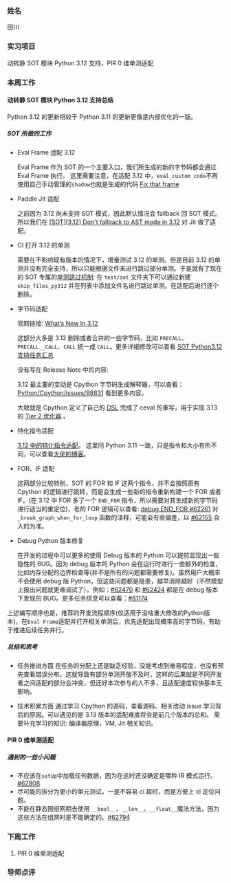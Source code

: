 ### 姓名

田川

### 实习项目

动转静 SOT 模块 Python 3.12 支持，PIR 0 维单测适配

### 本周工作

#### **动转静 SOT 模块 Python 3.12 支持总结**

Python 3.12 的更新相较于 Python 3.11 的更新更像是内部优化的一版。

##### SOT 所做的工作

* Eval Frame 适配 3.12

  Eval Frame 作为 SOT 的一个主要入口，我们所生成的新的字节码都会通过 Eval Frame 执行。
  这里需要注意，在适配 3.12 中，`eval_custom_code`不再使用自己手动管理的`shadow`也就是生成的代码 [Fix that frame](https://github.com/PaddlePaddle/Paddle/pull/61703)

* Paddle Jit 适配

  之前因为 3.12 尚未支持 SOT 模式，因此默认情况会 fallback 回 SOT 模式。所以我们在 [[SOT][3.12] Don't fallback to AST mode in 3.12](https://github.com/PaddlePaddle/Paddle/pull/61414) 对 Jit 做了适配。

* CI 打开 3.12 的单测

  需要在不影响现有版本的情况下，增量测试 3.12 的单测。但是目前 3.12 的单测并没有完全支持，所以只能根据文件来进行跳过部分单测。于是就有了现在的 SOT 专属的[单测跳过机制](https://github.com/PaddlePaddle/Paddle/pull/61296): 在 `test/sot` 文件夹下可以通过新建`skip_files_py312` 并在列表中添加文件名进行跳过单测。在适配后进行逐个删除。

* 字节码适配

  官网链接: [What’s New In 3.12](https://docs.python.org/3.12/whatsnew/3.12.html#cpython-bytecode-changes)

  这部分大多是 3.12 删除或者合并的一些字节码，比如 `PRECALL`、`PRECALL__CALL`、`CALL` 统一成 `CALL`。更多详细修改可以查看 [SOT Python3.12 支持任务汇总](https://github.com/PaddlePaddle/Paddle/issues/61173)

  没有写在 Release Note 中的内容:

  3.12 最主要的变动是 Cpython 字节码生成解释器，可以查看：[Python/Cpython/issues/98831](https://github.com/python/cpython/issues/98831) 看到更多内容。

  大致就是 Cpython 定义了自己的 [DSL](https://github.com/faster-cpython/ideas/blob/main/3.12/interpreter_definition.md?rgh-link-date=2024-01-25T08%3A16%3A02Z) 完成了 ceval 的重写，用于实现 3.13 的 [Tier 2 优化器](https://github.com/faster-cpython/ideas/blob/main/3.13/engine.md) 。

* 特化指令适配

  [3.12 中的特化指令适配](https://github.com/PaddlePaddle/Paddle/pull/61305/files#diff-f9342525796497ca5dc0bd20bc9d0d5e3a4498c87d2f1a680af74d09b91bdfa5)。 这里同 Python 3.11 一致，只是指令和大小有所不同，可以查看[大佬的博客](https://nyakku.moe/posts/2023/08/27/python311-instruction-specializing.html#%E6%8C%87%E4%BB%A4%E7%89%B9%E5%8C%96)。

* FOR、IF 适配

  这两部分比较特别，SOT 的 FOR 和 IF 这两个指令，并不会按照原有 Cpython 的逻辑进行跳转，而是会生成一些新的指令重新构建一个 FOR 或者 IF。(在 3.12 中 FOR 多了一个 `END_FOR` 指令，所以需要对其生成新的字节码进行适当的重定位)，老的 FOR 逻辑可以查看: [debug END_FOR #62261](https://github.com/PaddlePaddle/Paddle/pull/62261) 对 `_break_graph_when_for_loop` 函数的注释，可能会有些偏差，以 [#62155](https://github.com/PaddlePaddle/Paddle/pull/62155) 合入的为准。

* Debug Python 版本修复
 
  在开发的过程中可以更多的使用 Debug 版本的 Python 可以提前显现出一些隐性的 BUG。因为 debug 版本的 Python 会在运行时进行一些额外的检查，比如内存分配的边界检查等(并不是所有的问题都需要修复)。虽然用户大概率不会使用 debug 版 Python，但这些问题都是隐患，越早消除越好（不然模型上报出问题就更难调试了）。例如：[#62470](https://github.com/PaddlePaddle/Paddle/pull/62470) 和 [#62424](https://github.com/PaddlePaddle/Paddle/pull/62424) 都是在 debug 版本下发现的 BUG。更多任务信息可以查看：[#61174](https://github.com/PaddlePaddle/Paddle/issues/61174#issuecomment-1978136598)

上述编写顺序也是，推荐的开发流程顺序(仅适用于没啥重大修改的Python版本)，在`Eval Frame`适配并打开相关单测后，优先适配出现概率高的字节码，有助于推进后续任务并行。

##### 总结和思考

* 任务推进方面
  在任务的分配上还是缺乏经验，没能考虑到难易程度，也没有预先查看错误分布。这就导致有部分单测开放不及时，这样的后果就是不同开发者之间适配的部分会冲突，但还好本次参与的人不多，且适配速度较快基本无影响。

* 技术积累方面
  通过学习 Cpython 的源码，查看源码、相关改动 issue 学习背后的原因。可以遇见的是 3.13 版本的适配难度将会是前几个版本的总和。 需要补充学习的知识: 编译器原理，VM, Jit 相关知识。

#### **PIR 0 维单测适配**

##### 遇到的一些小问题

* 不应该在`setUp`中加载任何数据，因为在这时还没确定是哪种 IR 模式运行。[#62808](https://github.com/PaddlePaddle/Paddle/pull/62808)
* 尽可能的拆分为更小的单元测试，一是不容易 ci 超时，而是方便上 ci 定位问题。
* 不能在静态图组网期去使用 `__bool__`、`__len__`、`__float__`魔法方法，因为这些方法在组网时是不能确定的。[#62794](https://github.com/PaddlePaddle/Paddle/pull/62794)

### 下周工作

1. PIR 0 维单测适配

### 导师点评
